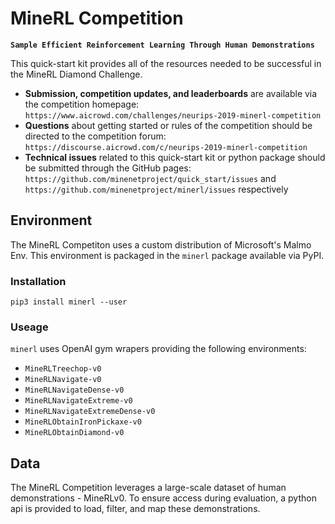 # MineRL Competition
**`Sample Efficient Reinforcement Learning Through Human Demonstrations`**

This quick-start kit provides all of the resources needed to be successful in the MineRL Diamond Challenge. 


* **Submission, competition updates, and leaderboards** are available via the competition homepage: `https://www.aicrowd.com/challenges/neurips-2019-minerl-competition`
* **Questions** about getting started or rules of the competition should be directed to the competition forum: `https://discourse.aicrowd.com/c/neurips-2019-minerl-competition`  
* **Technical issues** related to this quick-start kit or python package should be submitted through the GitHub pages: `https://github.com/minenetproject/quick_start/issues` and `https://github.com/minenetproject/minerl/issues` respectively


## Environment
The MineRL Competiton uses a custom distribution of Microsoft's Malmo Env. This environment is packaged in the `minerl` package available via PyPI.

### Installation
`pip3 install minerl --user`

### Useage
`minerl` uses OpenAI gym wrapers providing the following environments:
* `MineRLTreechop-v0`
* `MineRLNavigate-v0`
* `MineRLNavigateDense-v0`
* `MineRLNavigateExtreme-v0`
* `MineRLNavigateExtremeDense-v0`
* `MineRLObtainIronPickaxe-v0`
* `MineRLObtainDiamond-v0`


## Data
The MineRL Competition leverages a large-scale dataset of human demonstrations - MineRLv0. To ensure access during evaluation, a python api is provided to load, filter, and map these demonstrations.
